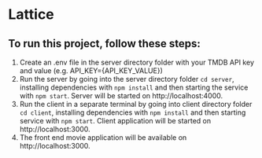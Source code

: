# Lattice

## To run this project, follow these steps:

1. Create an .env file in the server directory folder with your TMDB API key and value (e.g. API_KEY={API_KEY_VALUE})
2. Run the server by going into the server directory folder `cd server`, installing dependencies with `npm install` and then starting the service with `npm start`. Server will be started on http://localhost:4000.
3. Run the client in a separate terminal by going into client directory folder `cd client`, installing dependencies with `npm install` and then starting service with `npm start`. Client application will be started on http://localhost:3000.
4. The front end movie application will be available on http://localhost:3000.

